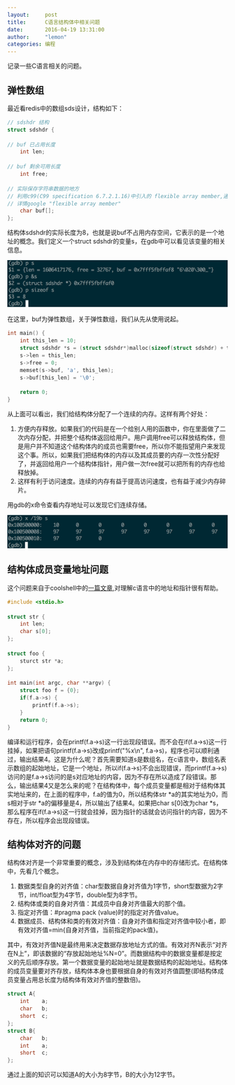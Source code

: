 ```yaml
---
layout:     post
title:      C语言结构体中相关问题
date:       2016-04-19 13:31:00
author:     "lemon"
categories: 编程
---
```


记录一些C语言相关的问题。

## 弹性数组

最近看redis中的数组sds设计，结构如下：

```c
// sdshdr 结构
struct sdshdr {

// buf 已占用长度
    int len;

// buf 剩余可用长度
    int free;

// 实际保存字符串数据的地方
// 利用c99(C99 specification 6.7.2.1.16)中引入的 flexible array member,通过buf来引用sdshdr后面的地址，
// 详情google "flexible array member"
    char buf[];
};
```

结构体sdshdr的实际长度为8，也就是说buf不占用内存空间，它表示的是一个地址的概念。我们定义一个struct sdshdr的变量s，在gdb中可以看见该变量的相关信息。

![struct sdshdr](/images/c-struct/1.png)

在这里，buf为弹性数组，关于弹性数组，我们从先从使用说起。

```c
int main() {
    int this_len = 10;
    struct sdshdr *s = (struct sdshdr*)malloc(sizeof(struct sdshdr) + this_len + 1);
    s->len = this_len;
    s->free = 0;
    memset(s->buf, 'a', this_len);
    s->buf[this_len] = '\0';

    return 0;
}
```

从上面可以看出，我们给结构体分配了一个连续的内存。这样有两个好处：
1. 方便内存释放。如果我们的代码是在一个给别人用的函数中，你在里面做了二次内存分配，并把整个结构体返回给用户。用户调用free可以释放结构体，但是用户并不知道这个结构体内的成员也需要free，所以你不能指望用户来发现这个事。所以，如果我们把结构体的内存以及其成员要的内存一次性分配好了，并返回给用户一个结构体指针，用户做一次free就可以把所有的内存也给释放掉。
2. 这样有利于访问速度。连续的内存有益于提高访问速度，也有益于减少内存碎片。

用gdb的x命令查看内存地址可以发现它们连续存储。

![x/19b](/images/c-struct/2.png)

## 结构体成员变量地址问题

这个问题来自于coolshell中的[一篇文章](http://coolshell.cn/articles/11377.html),对理解c语言中的地址和指针很有帮助。

```c
#include <stdio.h>

struct str {
    int len;
    char s[0];
};

struct foo {
    sturct str *a;
};

int main(int argc, char **argv) {
    struct foo f = {0};
    if(f.a->s) {
        printf(f.a->s);
    }
    return 0;
}
```

编译和运行程序，会在printf(f.a->s)这一行出现段错误。而不会在if(f.a->s)这一行挂掉，如果把语句printf(f.a->s)改成printf("%x\n", f.a->s)，程序也可以顺利通过，输出结果4。这是为什么呢？首先需要知道s是数组名，在c语言中，数组名表示数组的起始地址，它是一个地址，所以if(f.a->s)不会出现错误，而printf(f.a->s)访问的是f.a->s访问的是s对应地址的内容，因为不存在所以造成了段错误。那么，输出结果4又是怎么来的呢？在结构体中，每个成员变量都是相对于结构体其实地址来的，在上面的程序中，f.a的值为0，所以结构体str *a的其实地址为0，而s相对于str *a的偏移量是4，所以输出了结果4。如果把char s[0]改为char *s，那么程序在if(f.a->s)这一行就会挂掉，因为指针的话就会访问指针的内容，因为不存在，所以程序会出现段错误。

## 结构体对齐的问题

结构体对齐是一个非常重要的概念，涉及到结构体在内存中的存储形式。在结构体中，先看几个概念。

1. 数据类型自身的对齐值：char型数据自身对齐值为1字节，short型数据为2字节，int/float型为4字节，double型为8字节。
2. 结构体或类的自身对齐值：其成员中自身对齐值最大的那个值。
3. 指定对齐值：#pragma pack (value)时的指定对齐值value。
4. 数据成员、结构体和类的有效对齐值：自身对齐值和指定对齐值中较小者，即有效对齐值=min{自身对齐值，当前指定的pack值}。

其中，有效对齐值N是最终用来决定数据存放地址方式的值。有效对齐N表示“对齐在N上”，即该数据的“存放起始地址%N=0”。而数据结构中的数据变量都是按定义的先后顺序存放。第一个数据变量的起始地址就是数据结构的起始地址。结构体的成员变量要对齐存放，结构体本身也要根据自身的有效对齐值圆整(即结构体成员变量占用总长度为结构体有效对齐值的整数倍)。

```c
struct A{
    int    a;
    char   b;
    short  c;
};
struct B{
    char   b;
    int    a;
    short  c;
};
```

通过上面的知识可以知道A的大小为8字节，B的大小为12字节。